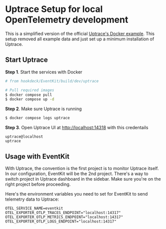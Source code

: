 # Uptrace Setup for local OpenTelemetry development

This is a simplified version of the official [Uptrace's Docker example](https://github.com/uptrace/uptrace/blob/master/example/docker/README.md). This setup removed all example data and just set up a minimum installation of Uptrace.

## Start Uptrace

**Step 1**. Start the services with Docker

```sh
# from hookdeck/EventKit/build/dev/uptrace

# Pull required images
$ docker compose pull
$ docker compose up -d
```

**Step 2**. Make sure Uptrace is running

```sh
$ docker compose logs uptrace
```

**Step 3**. Open Uptrace UI at [http://localhost:14318](http://localhost:14318) with this credentails

```
uptrace@localhost
uptrace
```

## Usage with EventKit

With Uptrace, the convention is the first project is to monitor Uptrace itself. In our configuration, EventKit will be the 2nd project. There's a way to switch project in Uptrace dashboard in the sidebar. Make sure you're on the right project before proceeding.

Here's the environment variables you need to set for EventKit to send telemetry data to Uptrace:

```
OTEL_SERVICE_NAME=eventkit
OTEL_EXPORTER_OTLP_TRACES_ENDPOINT="localhost:14317"
OTEL_EXPORTER_OTLP_METRICS_ENDPOINT="localhost:14317"
OTEL_EXPORTER_OTLP_LOGS_ENDPOINT="localhost:14317"
```
